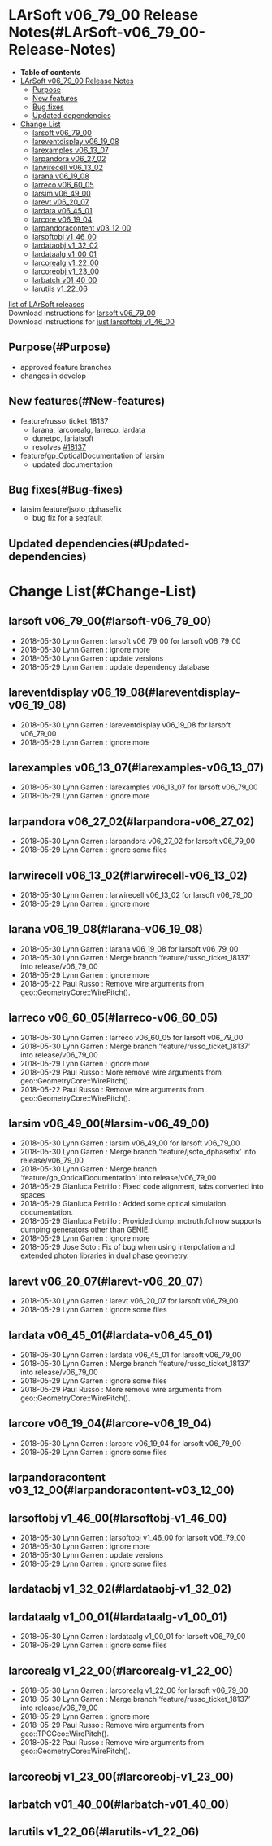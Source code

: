 LArSoft v06\_79\_00 Release Notes(#LArSoft-v06_79_00-Release-Notes)
======================================================================

-   **Table of contents**
-   [LArSoft v06\_79\_00 Release Notes](#LArSoft-v06_79_00-Release-Notes)
    -   [Purpose](#Purpose)
    -   [New features](#New-features)
    -   [Bug fixes](#Bug-fixes)
    -   [Updated dependencies](#Updated-dependencies)
-   [Change List](#Change-List)
    -   [larsoft v06\_79\_00](#larsoft-v06_79_00)
    -   [lareventdisplay v06\_19\_08](#lareventdisplay-v06_19_08)
    -   [larexamples v06\_13\_07](#larexamples-v06_13_07)
    -   [larpandora v06\_27\_02](#larpandora-v06_27_02)
    -   [larwirecell v06\_13\_02](#larwirecell-v06_13_02)
    -   [larana v06\_19\_08](#larana-v06_19_08)
    -   [larreco v06\_60\_05](#larreco-v06_60_05)
    -   [larsim v06\_49\_00](#larsim-v06_49_00)
    -   [larevt v06\_20\_07](#larevt-v06_20_07)
    -   [lardata v06\_45\_01](#lardata-v06_45_01)
    -   [larcore v06\_19\_04](#larcore-v06_19_04)
    -   [larpandoracontent v03\_12\_00](#larpandoracontent-v03_12_00)
    -   [larsoftobj v1\_46\_00](#larsoftobj-v1_46_00)
    -   [lardataobj v1\_32\_02](#lardataobj-v1_32_02)
    -   [lardataalg v1\_00\_01](#lardataalg-v1_00_01)
    -   [larcorealg v1\_22\_00](#larcorealg-v1_22_00)
    -   [larcoreobj v1\_23\_00](#larcoreobj-v1_23_00)
    -   [larbatch v01\_40\_00](#larbatch-v01_40_00)
    -   [larutils v1\_22\_06](#larutils-v1_22_06)

[list of LArSoft releases](LArSoft_release_list)\
Download instructions for [larsoft v06\_79\_00](http://scisoft.fnal.gov/scisoft/bundles/larsoft/v06_79_00/larsoft-v06_79_00.html)\
Download instructions for [just larsoftobj v1\_46\_00](http://scisoft.fnal.gov/scisoft/bundles/larsoftobj/v1_46_00/larsoftobj-v1_46_00.html)

Purpose(#Purpose)
--------------------

-   approved feature branches
-   changes in develop

New features(#New-features)
------------------------------

-   feature/russo\_ticket\_18137
    -   larana, larcorealg, larreco, lardata
    -   dunetpc, lariatsoft
    -   resolves [\#18137](/redmine/issues/18137 "Necessary Maintenance: The method geo::GeometryCore::WirePitch() with two wires as argument should be removed (Closed)")
-   feature/gp\_OpticalDocumentation of larsim
    -   updated documentation

Bug fixes(#Bug-fixes)
------------------------

-   larsim feature/jsoto\_dphasefix
    -   bug fix for a seqfault

Updated dependencies(#Updated-dependencies)
----------------------------------------------

Change List(#Change-List)
============================

larsoft v06\_79\_00(#larsoft-v06_79_00)
------------------------------------------

-   2018-05-30 Lynn Garren : larsoft v06\_79\_00 for larsoft v06\_79\_00
-   2018-05-30 Lynn Garren : ignore more
-   2018-05-30 Lynn Garren : update versions
-   2018-05-29 Lynn Garren : update dependency database

lareventdisplay v06\_19\_08(#lareventdisplay-v06_19_08)
----------------------------------------------------------

-   2018-05-30 Lynn Garren : lareventdisplay v06\_19\_08 for larsoft v06\_79\_00
-   2018-05-29 Lynn Garren : ignore more

larexamples v06\_13\_07(#larexamples-v06_13_07)
--------------------------------------------------

-   2018-05-30 Lynn Garren : larexamples v06\_13\_07 for larsoft v06\_79\_00
-   2018-05-29 Lynn Garren : ignore more

larpandora v06\_27\_02(#larpandora-v06_27_02)
------------------------------------------------

-   2018-05-30 Lynn Garren : larpandora v06\_27\_02 for larsoft v06\_79\_00
-   2018-05-29 Lynn Garren : ignore some files

larwirecell v06\_13\_02(#larwirecell-v06_13_02)
--------------------------------------------------

-   2018-05-30 Lynn Garren : larwirecell v06\_13\_02 for larsoft v06\_79\_00
-   2018-05-29 Lynn Garren : ignore more

larana v06\_19\_08(#larana-v06_19_08)
----------------------------------------

-   2018-05-30 Lynn Garren : larana v06\_19\_08 for larsoft v06\_79\_00
-   2018-05-30 Lynn Garren : Merge branch ‘feature/russo\_ticket\_18137’ into release/v06\_79\_00
-   2018-05-29 Lynn Garren : ignore more
-   2018-05-22 Paul Russo : Remove wire arguments from geo::GeometryCore::WirePitch().

larreco v06\_60\_05(#larreco-v06_60_05)
------------------------------------------

-   2018-05-30 Lynn Garren : larreco v06\_60\_05 for larsoft v06\_79\_00
-   2018-05-30 Lynn Garren : Merge branch ‘feature/russo\_ticket\_18137’ into release/v06\_79\_00
-   2018-05-29 Lynn Garren : ignore more
-   2018-05-29 Paul Russo : More remove wire arguments from geo::GeometryCore::WirePitch().
-   2018-05-22 Paul Russo : Remove wire arguments from geo::GeometryCore::WirePitch().

larsim v06\_49\_00(#larsim-v06_49_00)
----------------------------------------

-   2018-05-30 Lynn Garren : larsim v06\_49\_00 for larsoft v06\_79\_00
-   2018-05-30 Lynn Garren : Merge branch ‘feature/jsoto\_dphasefix’ into release/v06\_79\_00
-   2018-05-30 Lynn Garren : Merge branch ‘feature/gp\_OpticalDocumentation’ into release/v06\_79\_00
-   2018-05-29 Gianluca Petrillo : Fixed code alignment, tabs converted into spaces
-   2018-05-29 Gianluca Petrillo : Added some optical simulation documentation.
-   2018-05-29 Gianluca Petrillo : Provided dump\_mctruth.fcl now supports dumping generators other than GENIE.
-   2018-05-29 Lynn Garren : ignore more
-   2018-05-29 Jose Soto : Fix of bug when using interpolation and extended photon libraries in dual phase geometry.

larevt v06\_20\_07(#larevt-v06_20_07)
----------------------------------------

-   2018-05-30 Lynn Garren : larevt v06\_20\_07 for larsoft v06\_79\_00
-   2018-05-29 Lynn Garren : ignore some files

lardata v06\_45\_01(#lardata-v06_45_01)
------------------------------------------

-   2018-05-30 Lynn Garren : lardata v06\_45\_01 for larsoft v06\_79\_00
-   2018-05-30 Lynn Garren : Merge branch ‘feature/russo\_ticket\_18137’ into release/v06\_79\_00
-   2018-05-29 Lynn Garren : ignore some files
-   2018-05-29 Paul Russo : More remove wire arguments from geo::GeometryCore::WirePitch().

larcore v06\_19\_04(#larcore-v06_19_04)
------------------------------------------

-   2018-05-30 Lynn Garren : larcore v06\_19\_04 for larsoft v06\_79\_00
-   2018-05-29 Lynn Garren : ignore some files

larpandoracontent v03\_12\_00(#larpandoracontent-v03_12_00)
--------------------------------------------------------------

larsoftobj v1\_46\_00(#larsoftobj-v1_46_00)
----------------------------------------------

-   2018-05-30 Lynn Garren : larsoftobj v1\_46\_00 for larsoft v06\_79\_00
-   2018-05-30 Lynn Garren : ignore more
-   2018-05-30 Lynn Garren : update versions
-   2018-05-29 Lynn Garren : ignore some files

lardataobj v1\_32\_02(#lardataobj-v1_32_02)
----------------------------------------------

lardataalg v1\_00\_01(#lardataalg-v1_00_01)
----------------------------------------------

-   2018-05-30 Lynn Garren : lardataalg v1\_00\_01 for larsoft v06\_79\_00
-   2018-05-29 Lynn Garren : ignore some files

larcorealg v1\_22\_00(#larcorealg-v1_22_00)
----------------------------------------------

-   2018-05-30 Lynn Garren : larcorealg v1\_22\_00 for larsoft v06\_79\_00
-   2018-05-30 Lynn Garren : Merge branch ‘feature/russo\_ticket\_18137’ into release/v06\_79\_00
-   2018-05-29 Lynn Garren : ignore more
-   2018-05-29 Paul Russo : Remove wire arguments from geo::TPCGeo::WirePitch().
-   2018-05-22 Paul Russo : Remove wire arguments from geo::GeometryCore::WirePitch().

larcoreobj v1\_23\_00(#larcoreobj-v1_23_00)
----------------------------------------------

larbatch v01\_40\_00(#larbatch-v01_40_00)
--------------------------------------------

larutils v1\_22\_06(#larutils-v1_22_06)
------------------------------------------
